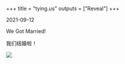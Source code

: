 +++
title = "tying.us"
outputs = ["Reveal"]
+++

2021-09-12

We Got Married!

我们结婚啦！

![](/img/wedding/210524-0007.jpg)
